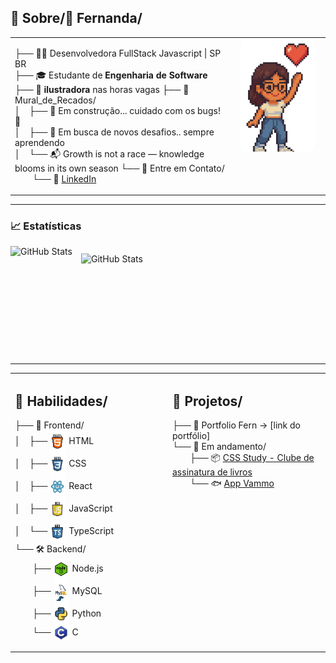 
## 📂 Sobre/💌 Fernanda/

<table>
  <tr>
    <td valign="top" width="70%">

├── 👩‍💻 Desenvolvedora FullStack Javascript | SP BR  
├── 🎓 Estudante de **Engenharia de Software**  
├── 🎨 **ilustradora** nas horas vagas 
├── 📂 Mural_de_Recados/  
│ ├── 🚧 Em construção... cuidado com os bugs! 🐛  
│ ├── 💼 Em busca de novos desafios.. sempre aprendendo  
│ └── 📬 Growth is not a race — knowledge blooms in its own season
└── 📂 Entre em Contato/  
  └── 🔗 [LinkedIn](https://www.linkedin.com/in/fern-menezes/)

</td>
    <td valign="top" width="30%" align="center">

<img src="./assets/avatar.png" alt="Avatar Fernanda" width="120px" style="border-radius: 12px;"/>

</td>
  </tr>
</table>


---

### 📈 Estatísticas

<p>
  <img 
    align="left" 
    alt="GitHub Stats" 
    height="150" 
    style="padding-right: 14px; padding-bottom: 12px; margin-bottom: 12px;" 
    src="https://github-readme-stats.vercel.app/api?username=fern-menezes&show_icons=true&theme=dracula&include_all_commits=true&locale=pt-br" 
  />

<img 
      align="left" 
      alt="GitHub Stats" 
      height="150" 
      style="padding-top: 12px;"
      src="https://github-readme-stats.vercel.app/api/top-langs/?username=fern-menezes&theme=dracula&layout=compact&custom_title=Tecnologias&langs_count=9" 
  />

<div style="clear: both;"></div>

---

<table>
  <tr>
    <td valign="top" width="50%">

## 📂 Habilidades/
├── 🎨 Frontend/  
│ ├── <img src="./assets/html5.png" alt="HTML" width="24px" style="margin-right: 6px; vertical-align: middle;"/>HTML  
│ ├── <img src="./assets/css3.png" alt="CSS" width="24px" style="margin-right: 6px; vertical-align: middle;"/>CSS  
│ ├── <img src="./assets/react.png" alt="React" width="24px" style="margin-right: 6px; vertical-align: middle;"/>React  
│ ├── <img src="./assets/javascript.png" alt="JavaScript" width="24px" style="margin-right: 6px; vertical-align: middle;"/>JavaScript  
│ └── <img src="./assets/typescript.png" alt="TypeScript" width="24px" style="margin-right: 6px; vertical-align: middle;"/>TypeScript  
└── 🛠️ Backend/  
  ├── <img src="./assets/nodejs.png" alt="Node.js" width="24px" style="margin-right: 6px; vertical-align: middle;"/>Node.js  
  ├── <img src="./assets/mysql.png" alt="MySQL" width="24px" style="margin-right: 6px; vertical-align: middle;"/>MySQL  
  ├── <img src="./assets/python.png" alt="Python" width="24px" style="margin-right: 6px; vertical-align: middle;"/>Python  
  └── <img src="./assets/C.png" alt="C" width="24px" style="margin-right: 6px; vertical-align: middle;"/>C  


</td>
<td valign="top" width="50%">

## 📂 Projetos/
├── 🌿 Portfolio Fern → [link do portfólio]  
└── 🚧 Em andamento/  
  ├── 📦 [CSS Study - Clube de assinatura de livros](https://github.com/fern-menezes/book-club)  
  └── 🐟 [App Vammo](https://github.com/fern-menezes/vammo_front)  

</td>
  </tr>
</table>
